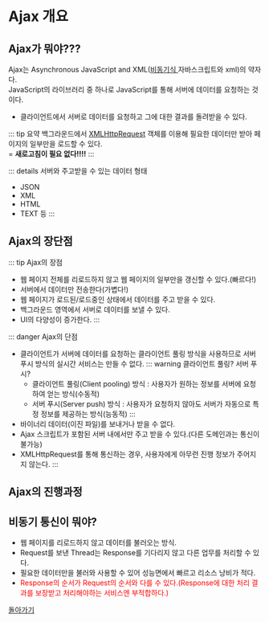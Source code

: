 # Ajax 개요

## Ajax가 뭐야???

Ajax는 Asynchronous JavaScript and XML(<a href='https://leekeunsang.github.io/vuepress/Study_Ajax/ajax_info/ajax_info.html#%E1%84%87%E1%85%B5%E1%84%83%E1%85%A9%E1%86%BC%E1%84%80%E1%85%B5-%E1%84%90%E1%85%A9%E1%86%BC%E1%84%89%E1%85%B5%E1%86%AB%E1%84%8B%E1%85%B5-%E1%84%86%E1%85%AF%E1%84%8B%E1%85%A3'>비동기식 </a>자바스크립트와 xml)의 약자다. \
JavaScript의 라이브러리 중 하나로
JavaScript를 통해 서버에 데이터를 요청하는 것이다.

- 클라이언트에서 서버로 데이터를 요청하고 그에 대한 결과를 돌려받을 수 있다.

::: tip 요약
백그라운드에서 <a href='https://leekeunsang.github.io/vuepress/Study_Ajax/XMLHttpRequest/XMLHttpRequest.html'>XMLHttpRequest</a> 객체를 이용해 필요한 데이터만 받아 페이지의 일부만을 로드할 수 있다. \
= **새로고침이 필요 없다!!!!**
:::

::: details 서버와 주고받을 수 있는 데이터 형태

- JSON
- XML
- HTML
- TEXT 등
  :::

## Ajax의 장단점

::: tip Ajax의 장점

- 웹 페이지 전체를 리로드하지 않고 웹 페이지의 일부만을 갱신할 수 있다.(빠르다!)
- 서버에서 데이터만 전송한다(가볍다!)
- 웹 페이지가 로드된/로드중인 상태에서 데이터를 주고 받을 수 있다.
- 백그라운드 영역에서 서버로 데이터를 보낼 수 있다.
- UI의 다양성이 증가한다.
  :::

::: danger Ajax의 단점

- 클라이언트가 서버에 데이터를 요청하는 클라이언트 풀링 방식을 사용하므로 서버 푸시 방식의 실시간 서비스는 만들 수 없다.
  ::: warning 클라이언트 풀링? 서버 푸시?
  - 클라이언트 풀링(Client pooling) 방식 : 사용자가 원하는 정보를 서버에 요청하여 얻는 방식(수동적)
  - 서버 푸시(Server push) 방식 : 사용자가 요청하지 않아도 서버가 자동으로 특정 정보를 제공하는 방식(능동적)
    :::
- 바이너리 데이터(이진 파일)를 보내거나 받을 수 없다.
- Ajax 스크립트가 포함된 서버 내에서만 주고 받을 수 있다.(다른 도메인과는 통신이 불가능)
- XMLHttpRequest를 통해 통신하는 경우, 사용자에게 아무런 진행 정보가 주어지지 않는다.
  :::

## Ajax의 진행과정

## 비동기 통신이 뭐야?

- 웹 페이지를 리로드하지 않고 데이터를 불러오는 방식.
- Request를 보낸 Thread는 Response를 기다리지 않고 다른 업무를 처리할 수 있다.
- 필요한 데이터만을 불러와 사용할 수 있어 성능면에서 빠르고 리소스 낭비가 적다.
- <font style='color:red;'>Response의 순서가 Request의 순서와 다를 수 있다.(Response에 대한 처리 결과를 보장받고 처리해야하는 서비스엔 부적합하다.)</font>

<a href='https://leekeunsang.github.io/vuepress/Study_Ajax/ajax_info/ajax_info.html#ajax%E1%84%80%E1%85%A1-%E1%84%86%E1%85%AF%E1%84%8B%E1%85%A3'>돌아가기</a>
